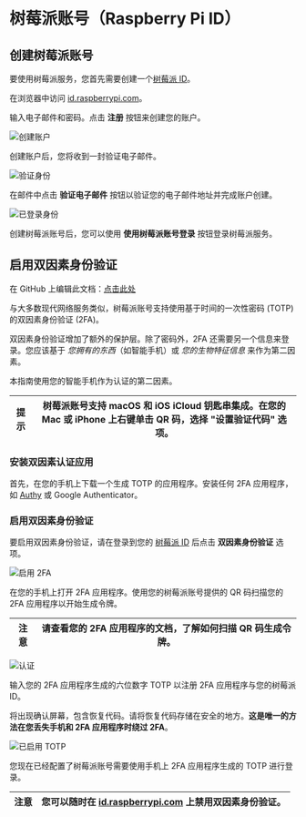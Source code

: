 # 树莓派账号（Raspberry Pi ID）

## 创建树莓派账号

要使用树莓派服务，您首先需要创建一个[树莓派 ID](https://id.raspberrypi.com/)。

在浏览器中访问 [id.raspberrypi.com](https://id.raspberrypi.com/)。

输入电子邮件和密码。点击 **注册** 按钮来创建您的账户。

![创建账户 ](https://www.raspberrypi.com/documentation/services/images/create_account_identity.png?hash=b7d11456c6e8e284a9b5cd9b91e1de77)

创建账户后，您将收到一封验证电子邮件。

![验证身份 ](https://www.raspberrypi.com/documentation/services/images/verify_identity.png?hash=fae9bdb9ea173de1bb1175ce2eb6d51e)

在邮件中点击 **验证电子邮件** 按钮以验证您的电子邮件地址并完成账户创建。

![已登录身份 ](https://www.raspberrypi.com/documentation/services/images/signed_in_identity.png?hash=75b76927f5b2e4cc641bfdbfc13b31d3)

创建树莓派账号后，您可以使用 **使用树莓派账号登录** 按钮登录树莓派服务。

## 启用双因素身份验证

在 GitHub 上编辑此文档：[点击此处 ](https://github.com/raspberrypi/documentation/blob/develop/documentation/asciidoc/services/id/2fa.adoc)

与大多数现代网络服务类似，树莓派账号支持使用基于时间的一次性密码 (TOTP) 的双因素身份验证 (2FA)。

双因素身份验证增加了额外的保护层。除了密码外，2FA 还需要另一个信息来登录。您应该基于 *您拥有的东西*（如智能手机）或 *您的生物特征信息* 来作为第二因素。

本指南使用您的智能手机作为认证的第二因素。

| 提示 | 树莓派账号支持 macOS 和 iOS iCloud 钥匙串集成。在您的 Mac 或 iPhone 上右键单击 QR 码，选择 "设置验证代码" 选项。 |
| ----- | ----------------------------------------------------------------------------------------------------------------------------------------------------------------- |

### 安装双因素认证应用

首先，在您的手机上下载一个生成 TOTP 的应用程序。安装任何 2FA 应用程序，如 [Authy](https://authy.com/) 或 Google Authenticator。

### 启用双因素身份验证

要启用双因素身份验证，请在登录到您的 [树莓派 ID](https://id.raspberrypi.com/) 后点击 **双因素身份验证** 选项。

![启用 2FA](https://www.raspberrypi.com/documentation/services/images/enable_2fa.png?hash=4d98c2191e3e389bd8a049dcb2585ca4)

在您的手机上打开 2FA 应用程序。使用您的树莓派账号提供的 QR 码扫描您的 2FA 应用程序以开始生成令牌。

| 注意 | 请查看您的 2FA 应用程序的文档，了解如何扫描 QR 码生成令牌。 |
| ------ | ----------------------------------------------------------------------------------------------- |

![认证 ](https://www.raspberrypi.com/documentation/services/images/authenticate.png?hash=cf3423489e85d64e8aeafd30eee67eb7)

输入您的 2FA 应用程序生成的六位数字 TOTP 以注册 2FA 应用程序与您的树莓派 ID。

将出现确认屏幕，包含恢复代码。请将恢复代码存储在安全的地方。**这是唯一的方法在您丢失手机和 2FA 应用程序时绕过 2FA**。

![已启用 TOTP](https://www.raspberrypi.com/documentation/services/images/totp_enabled.png?hash=b2448ab2aa08b20103aa24050e46497a)

您现在已经配置了树莓派账号需要使用手机上 2FA 应用程序生成的 TOTP 进行登录。

| 注意 | 您可以随时在 [id.raspberrypi.com](https://id.raspberrypi.com/) 上禁用双因素身份验证。 |
| ------ | --------------------------------------------------------------------------- |
